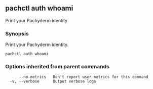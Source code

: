 ## pachctl auth whoami

Print your Pachyderm identity

### Synopsis


Print your Pachyderm identity.

```
pachctl auth whoami
```

### Options inherited from parent commands

```
      --no-metrics   Don't report user metrics for this command
  -v, --verbose      Output verbose logs
```

